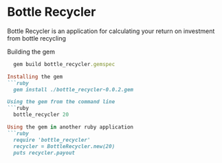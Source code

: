 # Bottle Recycler

Bottle Recycler is an application for calculating your return on investment from bottle recycling

Building the gem
```ruby
  gem build bottle_recycler.gemspec

Installing the gem
```ruby
  gem install ./bottle_recycler-0.0.2.gem

Using the gem from the command line
```ruby
  bottle_recycler 20

Using the gem in another ruby application
```ruby
  require 'bottle_recycler'
  recycler = BottleRecycler.new(20)
  puts recycler.payout